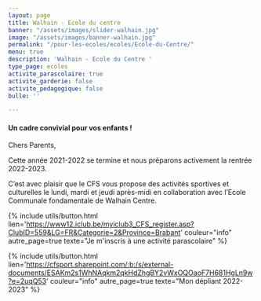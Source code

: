 ```yaml
---
layout: page
title: Walhain - Ecole du centre
banner: "/assets/images/slider-walhain.jpg"
image: "/assets/images/banner-walhain.jpg"
permalink: "/pour-les-ecoles/ecoles/Ecole-du-Centre/"
menu: true
description: 'Walhain - Ecole du Centre '
type_page: ecoles
activite_parascolaire: true
activite_garderie: false
activite_pedagogique: false
bulle: ''

---
```

#### **Un cadre convivial pour vos enfants !**

Chers Parents,

Cette année 2021-2022 se termine et nous préparons activement la rentrée 2022-2023.

C’est avec plaisir que le CFS vous propose des activités sportives et culturelles le lundi, mardi et jeudi après-midi en collaboration avec l’Ecole Communale fondamentale de Walhain Centre.

{% include utils/button.html  
lien='https://www12.iclub.be/myiclub3_CFS_register.asp?ClubID=559&LG=FR&Categorie=2&Province=Brabant' couleur="info" autre_page=true texte="Je m'inscris à une activité parascolaire" %}

{% include utils/button.html lien='https://cfsport.sharepoint.com/:b:/s/external-documents/ESAKm2s1WhNAqkm2qkHdZhgBY2vWxOQOaoF7H681HgLn9w?e=2uqQ53' couleur="info" autre_page=true texte="Mon dépliant 2022-2023" %}
